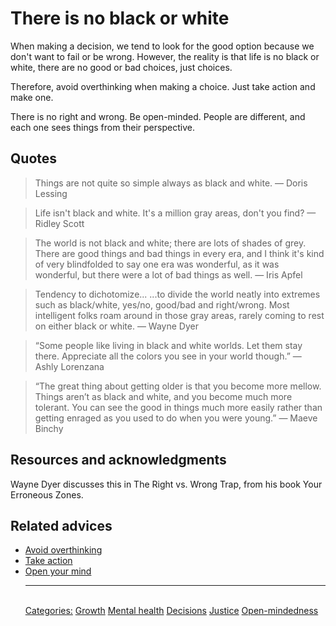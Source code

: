 # There is no black or white

When making a decision, we tend to look for the good option because we don't want to fail or be wrong. However, the reality is that life is no black or white, there are no good or bad choices, just choices.

Therefore, avoid overthinking when making a choice. Just take action and make one.

There is no right and wrong. Be open-minded. People are different, and each one sees things from their perspective.

## Quotes

> Things are not quite so simple always as black and white. — Doris Lessing

> Life isn't black and white. It's a million gray areas, don't you find? — Ridley Scott

> The world is not black and white; there are lots of shades of grey. There are good things and bad things in every era, and I think it's kind of very blindfolded to say one era was wonderful, as it was wonderful, but there were a lot of bad things as well. — Iris Apfel

> Tendency to dichotomize... ...to divide the world neatly into extremes such as black/white, yes/no, good/bad and right/wrong. Most intelligent folks roam around in those gray areas, rarely coming to rest on either black or white. — Wayne Dyer

> “Some people like living in black and white worlds. Let them stay there. Appreciate all the colors you see in your world though.” — Ashly Lorenzana

> “The great thing about getting older is that you become more mellow. Things aren’t as black and white, and you become much more tolerant. You can see the good in things much more easily rather than getting enraged as you used to do when you were young.” — Maeve Binchy

## Resources and acknowledgments

Wayne Dyer discusses this in The Right vs. Wrong Trap, from his book Your Erroneous Zones.

## Related advices

- [Avoid overthinking](../Avoid%20overthinking/index.md)
- [Take action](../Take%20action/index.md)
- [Open your mind](../Open%20your%20mind/index.md)<hr/><br/>[Categories:](../Categories/index.md) [Growth](../Categories/Growth.md) [Mental health](../Categories/Mental%20health.md) [Decisions](../Categories/Decisions.md) [Justice](../Categories/Justice.md) [Open-mindedness](../Categories/Open-mindedness.md)